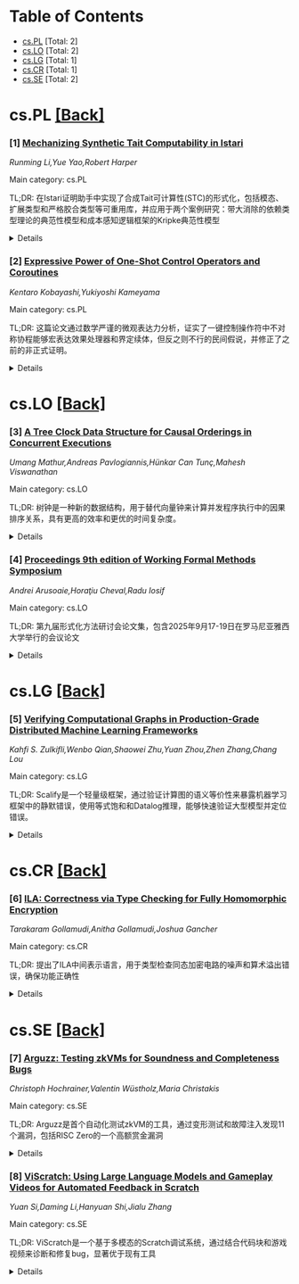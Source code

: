 <div id=toc></div>

# Table of Contents

- [cs.PL](#cs.PL) [Total: 2]
- [cs.LO](#cs.LO) [Total: 2]
- [cs.LG](#cs.LG) [Total: 1]
- [cs.CR](#cs.CR) [Total: 1]
- [cs.SE](#cs.SE) [Total: 2]


<div id='cs.PL'></div>

# cs.PL [[Back]](#toc)

### [1] [Mechanizing Synthetic Tait Computability in Istari](https://arxiv.org/abs/2509.11418)
*Runming Li,Yue Yao,Robert Harper*

Main category: cs.PL

TL;DR: 在Istari证明助手中实现了合成Tait可计算性(STC)的形式化，包括模态、扩展类型和严格胶合类型等可重用库，并应用于两个案例研究：带大消除的依赖类型理论的典范性模型和成本感知逻辑框架的Kripke典范性模型


<details>
  <summary>Details</summary>
Motivation: 范畴胶合是证明类型理论元定理（如典范性和正规化）的强大技术，STC通过将胶合范畴内化到具有相位区分的模态依赖类型理论中，提供了对复杂胶合模型的抽象处理

Method: 在Istari证明助手中开发可重用的合成相位区分库，包括模态、扩展类型和严格胶合类型，然后应用于两个具体案例研究

Result: 核心STC构造可以在Istari中几乎逐字形式化，保持了纸上论证的优雅性同时确保机器检查的正确性

Conclusion: Istari的等式反射消除了内涵证明助手中典型的传输推理麻烦，使得STC的形式化既优雅又可机器验证

Abstract: Categorical gluing is a powerful technique for proving meta-theorems of type
theories such as canonicity and normalization. Synthetic Tait Computability
(STC) provides an abstract treatment of the complex gluing models by
internalizing the gluing category into a modal dependent type theory with a
phase distinction. This work presents a mechanization of STC in the Istari
proof assistant. Istari is a Martin-L\"{o}f-style extensional type theory with
equality reflection. Equality reflection eliminates the nuisance of transport
reasoning typically found in intensional proof assistants. This work develops a
reusable library for synthetic phase distinction, including modalities,
extension types, and strict glue types, and applies it to two case studies: (1)
a canonicity model for dependent type theory with dependent products and
booleans with large elimination, and (2) a Kripke canonicity model for the
cost-aware logical framework. Our results demonstrate that the core STC
constructions can be formalized essentially verbatim in Istari, preserving the
elegance of the on-paper arguments while ensuring machine-checked correctness.

</details>


### [2] [Expressive Power of One-Shot Control Operators and Coroutines](https://arxiv.org/abs/2509.11901)
*Kentaro Kobayashi,Yukiyoshi Kameyama*

Main category: cs.PL

TL;DR: 这篇论文通过数学严谨的微观表达力分析，证实了一键控制操作符中不对称协程能够宏表达效果处理器和界定续体，但反之则不行的民间假说，并修正了之前的非正式证明。


<details>
  <summary>Details</summary>
Motivation: 虽然多键控制操作符得到广泛研究，但一键控制操作符在表达力和效率之间取得了更好的平衡，而现有研究在这方面存在空白。本研究旨在填补这一空白，通过严格的数学比较来分析各种一键控制操作符的表达力。

Method: 采用Felleisen的宏表达力作为表达力的衡量标准，对一键效果处理器、一键界定续体和不对称协程进行数学上严谨的微观表达力比较。

Result: 验证了民间假说：一键效果处理器和一键界定续体可以通过不对称协程宏表达，但反之则不行。同时证明了之前非正式论证的错误之处，并提出了有效的宏转换方案。

Conclusion: 一键控制操作符在表达力层次上存在明显的嵌套关系，不对称协程具有最高的表达力，而效果处理器和界定续体在表达力上相当。这一发现为程序语言设计中控制结构的选择提供了理论基础。

Abstract: Control operators, such as exceptions and effect handlers, provide a means of
representing computational effects in programs abstractly and modularly. While
most theoretical studies have focused on multi-shot control operators, one-shot
control operators -- which restrict the use of captured continuations to at
most once -- are gaining attention for their balance between expressiveness and
efficiency. This study aims to fill the gap. We present a mathematically
rigorous comparison of the expressive power among one-shot control operators,
including effect handlers, delimited continuations, and even asymmetric
coroutines. Following previous studies on multi-shot control operators, we
adopt Felleisen's macro-expressiveness as our measure of expressiveness. We
verify the folklore that one-shot effect handlers and one-shot
delimited-control operators can be macro-expressed by asymmetric coroutines,
but not vice versa. We explain why a previous informal argument fails, and how
to revise it to make a valid macro-translation.

</details>


<div id='cs.LO'></div>

# cs.LO [[Back]](#toc)

### [3] [A Tree Clock Data Structure for Causal Orderings in Concurrent Executions](https://arxiv.org/abs/2201.06325)
*Umang Mathur,Andreas Pavlogiannis,Hünkar Can Tunç,Mahesh Viswanathan*

Main category: cs.LO

TL;DR: 树钟是一种新的数据结构，用于替代向量钟来计算并发程序执行中的因果排序关系，具有更高的效率和更优的时间复杂度。


<details>
  <summary>Details</summary>
Motivation: 向量钟在处理大规模并发程序时，基本操作的时间复杂度为θ(k)（k为线程数），成为计算瓶颈。需要一种更高效的数据结构来提升并发分析的性能。

Method: 提出树钟数据结构，其合并和复制操作的时间复杂度与修改的项数成正比，避免了固有的θ(k)成本。证明在计算happens-before偏序关系时，树钟是最优的。

Result: 实验结果显示，使用树钟替代向量钟后，计算速度提升2.02倍(MAZ)到2.97倍(HB)，平均性能提升超过2倍。

Conclusion: 树钟是一种优化的数据结构，可以广泛应用于各种并发分析部分排序计算，有望成为并发分析领域的标准数据结构。

Abstract: Dynamic techniques are a scalable and effective way to analyze concurrent
programs. Instead of analyzing all behaviors of a program, these techniques
detect errors by focusing on a single program execution. Often a crucial step
in these techniques is to define a causal ordering between events in the
execution, which is then computed using vector clocks, a simple data structure
that stores logical times of threads. The two basic operations of vector
clocks, namely join and copy, require $\Theta(k)$ time, where $k$ is the number
of threads. Thus they are a computational bottleneck when $k$ is large.
  In this work, we introduce tree clocks, a new data structure that replaces
vector clocks for computing causal orderings in program executions. Joining and
copying tree clocks takes time that is roughly proportional to the number of
entries being modified, and hence the two operations do not suffer the a-priori
$\Theta(k)$ cost per application. We show that when used to compute the classic
happens-before (HB) partial order, tree clocks are optimal, in the sense that
no other data structure can lead to smaller asymptotic running time. Moreover,
we demonstrate that tree clocks can be used to compute other partial orders,
such as schedulable-happens-before (SHB) and the standard Mazurkiewicz (MAZ)
partial order, and thus are a versatile data structure. Our experiments show
that just by replacing vector clocks with tree clocks, the computation becomes
from $2.02 \times$ faster (MAZ) to $2.66 \times$ (SHB) and $2.97 \times$ (HB)
on average per benchmark. These results illustrate that tree clocks have the
potential to become a standard data structure with wide applications in
concurrent analyses.

</details>


### [4] [Proceedings 9th edition of Working Formal Methods Symposium](https://arxiv.org/abs/2509.11877)
*Andrei Arusoaie,Horaţiu Cheval,Radu Iosif*

Main category: cs.LO

TL;DR: 第九届形式化方法研讨会论文集，包含2025年9月17-19日在罗马尼亚雅西大学举行的会议论文


<details>
  <summary>Details</summary>
Motivation: 汇集形式化方法领域的最新研究成果，促进学术交流与合作

Method: 会议论文集形式，收录经过同行评审的学术论文

Result: 出版了包含多篇形式化方法研究论文的会议论文集

Conclusion: 该论文集记录了第九届形式化方法研讨会的重要学术成果，为该领域研究者提供了有价值的参考资料

Abstract: This volume contains the proceedings of the 9th Working Formal Methods
Symposium, which was held at the Alexandru Ioan Cuza University, Ia\c{s}i,
Romania on September 17-19, 2025.

</details>


<div id='cs.LG'></div>

# cs.LG [[Back]](#toc)

### [5] [Verifying Computational Graphs in Production-Grade Distributed Machine Learning Frameworks](https://arxiv.org/abs/2509.10694)
*Kahfi S. Zulkifli,Wenbo Qian,Shaowei Zhu,Yuan Zhou,Zhen Zhang,Chang Lou*

Main category: cs.LG

TL;DR: Scalify是一个轻量级框架，通过验证计算图的语义等价性来暴露机器学习框架中的静默错误，使用等式饱和和Datalog推理，能够快速验证大型模型并定位错误。


<details>
  <summary>Details</summary>
Motivation: 现代机器学习框架通过并行化和优化技术支持大型模型，但这些技术引入了新的复杂性，导致静默错误严重降低模型性能。现有解决方案要么是临时的，要么在生产环境中成本过高。

Method: 使用等式饱和和Datalog式推理验证计算图的语义等价性；通过并行重写和层记忆化对图进行分区；重用重写模板；在等式饱和中增加关系推理和符号双射推断；将差异定位到精确的代码位置。

Result: 在普通机器上几分钟内验证了Llama-3.1-405B等大型模型；在Amazon生产机器学习框架中发现了5个未知错误。

Conclusion: Scalify提供了一个高效、可扩展的解决方案，能够快速检测和定位机器学习框架中的静默错误，为生产环境提供了实用的调试指导。

Abstract: Modern machine learning frameworks support very large models by incorporating
parallelism and optimization techniques. Yet, these very techniques add new
layers of complexity, introducing silent errors that severely degrade model
performance. Existing solutions are either ad hoc or too costly for production.
  We present Scalify, a lightweight framework that exposes silent errors by
verifying semantic equivalence of computational graphs using equality
saturation and Datalog-style reasoning. To scale, Scalify partitions graphs
with parallel rewriting and layer memoization, reuses rewrite templates, and
augments equality saturation with relational reasoning and symbolic bijection
inference. It further localizes discrepancies to precise code sites, turning
verification results into actionable debugging guidance. Scalify verifies
models as large as Llama-3.1-405B within minutes on a commodity machine and
exposed five unknown bugs in Amazon production machine learning frameworks.

</details>


<div id='cs.CR'></div>

# cs.CR [[Back]](#toc)

### [6] [ILA: Correctness via Type Checking for Fully Homomorphic Encryption](https://arxiv.org/abs/2509.11559)
*Tarakaram Gollamudi,Anitha Gollamudi,Joshua Gancher*

Main category: cs.CR

TL;DR: 提出了ILA中间表示语言，用于类型检查同态加密电路的噪声和算术溢出错误，确保功能正确性


<details>
  <summary>Details</summary>
Motivation: 现有FHE编译器缺乏静态噪声跟踪能力，且存在有限模运算的环绕错误，导致开发FHE应用困难

Method: 设计基于类型系统的IR语言，跟踪密码文本噪声等量化边界，不依赖密钥，可实例化到BGV、BFV和TFHE等具体方案

Result: 建立了强功能正确性准则，能够识别和证明ILA电路的正确性

Conclusion: ILA提供了通用的FHE模型抽象，可确保同态计算电路的正确性，降低开发难度

Abstract: RLWE-based Fully Homomorphic Encryption (FHE) schemes add some small
\emph{noise} to the message during encryption. The noise accumulates with each
homomorphic operation. When the noise exceeds a critical value, the FHE circuit
produces an incorrect output. This makes developing FHE applications quite
subtle, as one must closely track the noise to ensure correctness. However,
existing libraries and compilers offer limited support to statically track the
noise. Additionally, FHE circuits are also plagued by wraparound errors that
are common in finite modulus arithmetic. These two limitations of existing
compilers and libraries make FHE applications too difficult to develop with
confidence.
  In this work, we present a \emph{correctness-oriented} IR, Intermediate
Language for Arithmetic circuits, for type-checking circuits intended for
homomorphic evaluation. Our IR is backed by a type system that tracks low-level
quantitative bounds (e.g., ciphertext noise) without using the secret key.
Using our type system, we identify and prove a strong \emph{functional
correctness} criterion for \ila circuits. Additionally, we have designed \ila
to be maximally general: our core type system does not directly assume a
particular FHE scheme, but instead axiomatizes a \emph{model} of FHE. We
instantiate this model with the exact FHE schemes (BGV, BFV and TFHE), and
obtain functional correctness for free.

</details>


<div id='cs.SE'></div>

# cs.SE [[Back]](#toc)

### [7] [Arguzz: Testing zkVMs for Soundness and Completeness Bugs](https://arxiv.org/abs/2509.10819)
*Christoph Hochrainer,Valentin Wüstholz,Maria Christakis*

Main category: cs.SE

TL;DR: Arguzz是首个自动化测试zkVM的工具，通过变形测试和故障注入发现11个漏洞，包括RISC Zero的一个高额赏金漏洞


<details>
  <summary>Details</summary>
Motivation: zkVM在去中心化应用中广泛使用，但其约束系统和执行逻辑的漏洞可能导致严重的安全问题（接受无效执行或拒绝有效执行），现有审计方法不足

Method: 结合变形测试和故障注入，生成语义等效的程序对，合并为已知输出的Rust程序，在zkVM中运行并通过故障注入模拟恶意证明者

Result: 测试6个真实zkVM系统（RISC Zero、Nexus、Jolt等），发现11个漏洞，其中RISC Zero的一个漏洞获得5万美元赏金

Conclusion: 系统化测试zkVM至关重要，Arguzz证明了自动化测试工具在发现关键漏洞方面的有效性，尽管这些系统已经过审计

Abstract: Zero-knowledge virtual machines (zkVMs) are increasingly deployed in
decentralized applications and blockchain rollups since they enable verifiable
off-chain computation. These VMs execute general-purpose programs, frequently
written in Rust, and produce succinct cryptographic proofs. However, zkVMs are
complex, and bugs in their constraint systems or execution logic can cause
critical soundness (accepting invalid executions) or completeness (rejecting
valid ones) issues.
  We present Arguzz, the first automated tool for testing zkVMs for soundness
and completeness bugs. To detect such bugs, Arguzz combines a novel variant of
metamorphic testing with fault injection. In particular, it generates
semantically equivalent program pairs, merges them into a single Rust program
with a known output, and runs it inside a zkVM. By injecting faults into the
VM, Arguzz mimics malicious or buggy provers to uncover overly weak
constraints.
  We used Arguzz to test six real-world zkVMs (RISC Zero, Nexus, Jolt, SP1,
OpenVM, and Pico) and found eleven bugs in three of them. One RISC Zero bug
resulted in a $50,000 bounty, despite prior audits, demonstrating the critical
need for systematic testing of zkVMs.

</details>


### [8] [ViScratch: Using Large Language Models and Gameplay Videos for Automated Feedback in Scratch](https://arxiv.org/abs/2509.11065)
*Yuan Si,Daming Li,Hanyuan Shi,Jialu Zhang*

Main category: cs.SE

TL;DR: ViScratch是一个基于多模态的Scratch调试系统，通过结合代码块和游戏视频来诊断和修复bug，显著优于现有工具


<details>
  <summary>Details</summary>
Motivation: 现有的Scratch调试工具主要依赖预定义规则或手动输入，忽略了平台的视觉特性，无法有效处理语义bug

Method: 采用两阶段流水线：视觉语言模型将视觉症状与代码结构对齐识别关键问题，然后提出AST级别的修复方案并在Scratch虚拟机中验证

Result: ViScratch在bug识别和修复质量方面大幅优于现有LLM工具和人工测试者，证明游戏视频是关键的调试信号

Conclusion: 视频可以作为可视化编程环境中的一等规范，为基于LLM的调试开辟了超越纯符号代码的新方向

Abstract: Block-based programming environments such as Scratch are increasingly popular
in programming education, in particular for young learners. While the use of
blocks helps prevent syntax errors, semantic bugs remain common and difficult
to debug. Existing tools for Scratch debugging rely heavily on predefined rules
or user manual inputs, and crucially, they ignore the platform's inherently
visual nature.
  We introduce ViScratch, the first multimodal feedback generation system for
Scratch that leverages both the project's block code and its generated gameplay
video to diagnose and repair bugs. ViScratch uses a two-stage pipeline: a
vision-language model first aligns visual symptoms with code structure to
identify a single critical issue, then proposes minimal, abstract syntax tree
level repairs that are verified via execution in the Scratch virtual machine.
  We evaluate ViScratch on a set of real-world Scratch projects against
state-of-the-art LLM-based tools and human testers. Results show that gameplay
video is a crucial debugging signal: ViScratch substantially outperforms prior
tools in both bug identification and repair quality, even without access to
project descriptions or goals. This work demonstrates that video can serve as a
first-class specification in visual programming environments, opening new
directions for LLM-based debugging beyond symbolic code alone.

</details>
